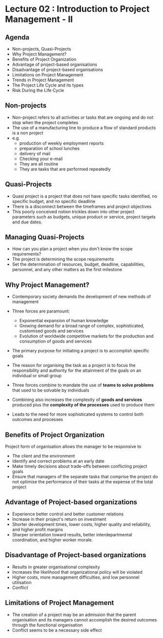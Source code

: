 # Lecture 02 : Introduction to Project Management - II

## Agenda
* Non-projects, Quasi-Projects
* Why Project Management?
* Benefits of Project Organization
* Advantage of project-based organisations
* Disadvantage of project-based organisations
* Limitations on Project Management
* Trends in Project Management
* The Project Life Cycle and its types
* Risk During the Life Cycle

## Non-projects

* Non-project refers to all activities or tasks that
are ongoing and do not stop when the project
completes
* The use of a manufacturing line to produce a
flow of standard products is a non project
* e.g. 
    * production of weekly employment reports
    * preparation of school lunches
    * delivery of mail
    * Checking your e-mail
    * They are all routine
    * They are tasks that are performed repeatedly

## Quasi-Projects

* Quasi project is a project that does not have specific
tasks identified, no specific budget, and no specific
deadline
* There is a disconnect between the timeframes and
project objectives
* This poorly conceived notion trickles down into other
project parameters such as budgets, unique product or
service, project targets and due dates.

## Managing Quasi-Projects

* How can you plan a project when you don't
know the scope requirements?
* The project is determining the scope
requirements
* Set the determination of resources, budget,
deadline, capabilities, personnel, and any
other matters as the first milestone

## Why Project Management?

* Contemporary society demands the development of new methods of management
* Three forces are paramount:
    * Exponential expansion of human knowledge
    * Growing demand for a broad range of complex, sophisticated, customised goods and services
    * Evolution of worldwide competitive markets for the production and consumption of goods and services
* The primary purpose for initiating a project is to accomplish specific goals
* The reason for organising the task as a project is to focus the
responsibility and authority for the attainment of the goals on an
individual or small group

* Three forces combine to mandate the use of **teams
to solve problems** that used to be solvable by
individuals
* Combining also increases the complexity of **goods
and services** produced plus the **complexity of the
processes** used to produce them
* Leads to the need for more sophisticated systems to
control both outcomes and processes

## Benefits of Project Organization

Project form of organisation allows the manager to be responsive to
* The client and the environment
* Identify and correct problems at an early date
* Make timely decisions about trade-offs between conflicting project goals
* Ensure that managers of the separate tasks that comprise the project do
not optimise the performance of their tasks at the expense of the total
project

## Advantage of Project-based organizations

* Experience better control and better customer
relations
* Increase in their project's return on investment
* Shorter development times, lower costs, higher
quality and reliability, and higher profit margins
* Sharper orientation toward results, better
interdepartmental coordination, and higher
worker morale.

## Disadvantage of Project-based organizations

* Results in greater organisational complexity
* Increases the likelihood that organizational
policy will be violated
* Higher costs, more management difficulties,
and low personnel utilisation
* Conflict

## Limitations of Project Management
* The creation of a project may be an admission
that the parent organisation and its managers
cannot accomplish the desired outcomes through
the functional organisation
* Conflict seems to be a necessary side effect